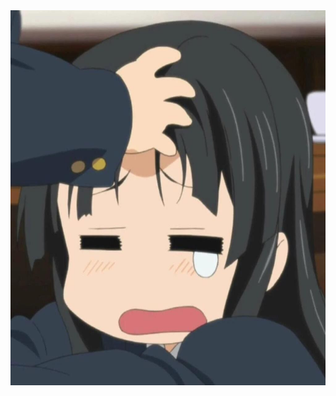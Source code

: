 <img width="600" height="600" src="https://raw.githubusercontent.com/honeyjuice/Clash_Loon_Configs/main/Avatar.jpg"/>
